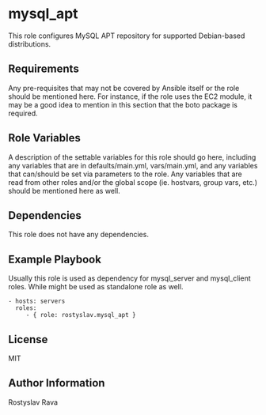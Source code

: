 mysql_apt
=========

This role configures MySQL APT repository for supported Debian-based distributions.

Requirements
------------

Any pre-requisites that may not be covered by Ansible itself or the role should be mentioned here. For instance, if the role uses the EC2 module, it may be a good idea to mention in this section that the boto package is required.

Role Variables
--------------

A description of the settable variables for this role should go here, including any variables that are in defaults/main.yml, vars/main.yml, and any variables that can/should be set via parameters to the role. Any variables that are read from other roles and/or the global scope (ie. hostvars, group vars, etc.) should be mentioned here as well.

Dependencies
------------

This role does not have any dependencies.

Example Playbook
----------------

Usually this role is used as dependency for mysql_server and mysql_client roles. While might be used as standalone role as well.

    - hosts: servers
      roles:
         - { role: rostyslav.mysql_apt }


License
-------

MIT

Author Information
------------------

Rostyslav Rava